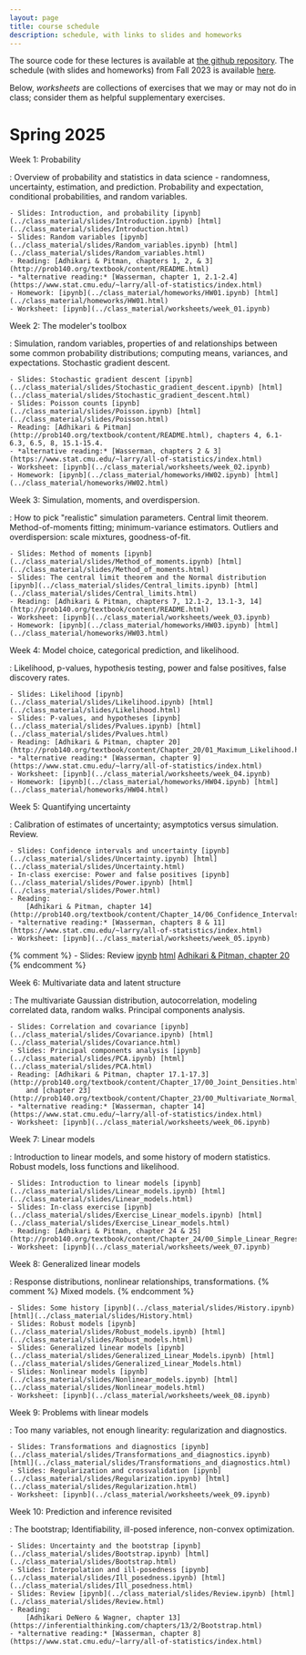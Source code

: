 ```yaml
---
layout: page
title: course schedule
description: schedule, with links to slides and homeworks
---
```


The source code for these lectures is available at
[the github repository](https://github.com/UOdsci/dsci345/).
The schedule (with slides and homeworks) from
Fall 2023 is available [here](fall_2023_schedule.html).

Below, *worksheets* are collections of exercises that we may or may not do in class;
consider them as helpful supplementary exercises.

# Spring 2025

Week 1: Probability

: Overview of probability and statistics in data science -
    randomness, uncertainty, estimation, and prediction.
    Probability and expectation, conditional probabilities,
    and random variables.

    - Slides: Introduction, and probability [ipynb](../class_material/slides/Introduction.ipynb) [html](../class_material/slides/Introduction.html)
    - Slides: Random variables [ipynb](../class_material/slides/Random_variables.ipynb) [html](../class_material/slides/Random_variables.html)
    - Reading: [Adhikari & Pitman, chapters 1, 2, & 3](http://prob140.org/textbook/content/README.html)
    - *alternative reading:* [Wasserman, chapter 1, 2.1-2.4](https://www.stat.cmu.edu/~larry/all-of-statistics/index.html)
    - Homework: [ipynb](../class_material/homeworks/HW01.ipynb) [html](../class_material/homeworks/HW01.html)
    - Worksheet: [ipynb](../class_material/worksheets/week_01.ipynb)

Week 2: The modeler's toolbox

: Simulation, random variables, properties of and relationships between
    some common probability distributions; computing means,
    variances, and expectations. Stochastic gradient descent.

    - Slides: Stochastic gradient descent [ipynb](../class_material/slides/Stochastic_gradient_descent.ipynb) [html](../class_material/slides/Stochastic_gradient_descent.html)
    - Slides: Poisson counts [ipynb](../class_material/slides/Poisson.ipynb) [html](../class_material/slides/Poisson.html)
    - Reading: [Adhikari & Pitman](http://prob140.org/textbook/content/README.html), chapters 4, 6.1-6.3, 6.5, 8, 15.1-15.4.
    - *alternative reading:* [Wasserman, chapters 2 & 3](https://www.stat.cmu.edu/~larry/all-of-statistics/index.html)
    - Worksheet: [ipynb](../class_material/worksheets/week_02.ipynb)
    - Homework: [ipynb](../class_material/homeworks/HW02.ipynb) [html](../class_material/homeworks/HW02.html)

Week 3: Simulation, moments, and overdispersion.

: How to pick "realistic" simulation parameters.
    Central limit theorem.
    Method-of-moments fitting; minimum-variance estimators.
    Outliers and overdispersion: scale mixtures, goodness-of-fit.

    - Slides: Method of moments [ipynb](../class_material/slides/Method_of_moments.ipynb) [html](../class_material/slides/Method_of_moments.html)
    - Slides: The central limit theorem and the Normal distribution [ipynb](../class_material/slides/Central_limits.ipynb) [html](../class_material/slides/Central_limits.html)
    - Reading: [Adhikari & Pitman, chapters 7, 12.1-2, 13.1-3, 14](http://prob140.org/textbook/content/README.html)
    - Worksheet: [ipynb](../class_material/worksheets/week_03.ipynb)
    - Homework: [ipynb](../class_material/homeworks/HW03.ipynb) [html](../class_material/homeworks/HW03.html)

Week 4: Model choice, categorical prediction, and likelihood.

: Likelihood, p-values, hypothesis testing, power and false positives,
    false discovery rates.

    - Slides: Likelihood [ipynb](../class_material/slides/Likelihood.ipynb) [html](../class_material/slides/Likelihood.html)
    - Slides: P-values, and hypotheses [ipynb](../class_material/slides/Pvalues.ipynb) [html](../class_material/slides/Pvalues.html)
    - Reading: [Adhikari & Pitman, chapter 20](http://prob140.org/textbook/content/Chapter_20/01_Maximum_Likelihood.html)
    - *alternative reading:* [Wasserman, chapter 9](https://www.stat.cmu.edu/~larry/all-of-statistics/index.html)
    - Worksheet: [ipynb](../class_material/worksheets/week_04.ipynb)
    - Homework: [ipynb](../class_material/homeworks/HW04.ipynb) [html](../class_material/homeworks/HW04.html)

Week 5: Quantifying uncertainty

: Calibration of estimates of uncertainty;
    asymptotics versus simulation. Review.

    - Slides: Confidence intervals and uncertainty [ipynb](../class_material/slides/Uncertainty.ipynb) [html](../class_material/slides/Uncertainty.html)
    - In-class exercise: Power and false positives [ipynb](../class_material/slides/Power.ipynb) [html](../class_material/slides/Power.html)
    - Reading:
        [Adhikari & Pitman, chapter 14](http://prob140.org/textbook/content/Chapter_14/06_Confidence_Intervals.html);
    - *alternative reading:* [Wasserman, chapters 8 & 11](https://www.stat.cmu.edu/~larry/all-of-statistics/index.html)
    - Worksheet: [ipynb](../class_material/worksheets/week_05.ipynb)

<!--
    - Homework: [ipynb](../class_material/homeworks/HW05.ipynb) [html](../class_material/homeworks/HW05.html)
-->

{% comment %}
    - Slides: Review [ipynb](../class_material/slides/Week_05_Review.ipynb) [html](../class_material/slides/Week_05_Review.html)
        [Adhikari & Pitman, chapter 20](http://prob140.org/textbook/content/Chapter_20/03_Prior_and_Posterior.html)
{% endcomment %}

Week 6: Multivariate data and latent structure

: The multivariate Gaussian distribution, autocorrelation, modeling correlated data,
    random walks. Principal components analysis.

    - Slides: Correlation and covariance [ipynb](../class_material/slides/Covariance.ipynb) [html](../class_material/slides/Covariance.html)
    - Slides: Principal components analysis [ipynb](../class_material/slides/PCA.ipynb) [html](../class_material/slides/PCA.html)
    - Reading: [Adhikari & Pitman, chapter 17.1-17.3](http://prob140.org/textbook/content/Chapter_17/00_Joint_Densities.html)
        and [chapter 23](http://prob140.org/textbook/content/Chapter_23/00_Multivariate_Normal_RVs.html)
    - *alternative reading:* [Wasserman, chapter 14](https://www.stat.cmu.edu/~larry/all-of-statistics/index.html)
    - Worksheet: [ipynb](../class_material/worksheets/week_06.ipynb)

<!--
    - Homework: [ipynb](../class_material/homeworks/HW06.ipynb) [html](../class_material/homeworks/HW06.html)
-->

Week 7: Linear models

: Introduction to linear models, and some history of modern statistics.
    Robust models, loss functions and likelihood.

    - Slides: Introduction to linear models [ipynb](../class_material/slides/Linear_models.ipynb) [html](../class_material/slides/Linear_models.html)
    - Slides: In-class exercise [ipynb](../class_material/slides/Exercise_Linear_models.ipynb) [html](../class_material/slides/Exercise_Linear_models.html)
    - Reading: [Adhikari & Pitman, chapter 24 & 25](http://prob140.org/textbook/content/Chapter_24/00_Simple_Linear_Regression.html)
    - Worksheet: [ipynb](../class_material/worksheets/week_07.ipynb)

<!--
    - Homework: [ipynb](../class_material/homeworks/HW07.ipynb) [html](../class_material/homeworks/HW07.html)
    - For problem 1 in the homework, you will need to refer to [this image](../class_material/homeworks/images/ex_scatter.png).
-->

Week 8: Generalized linear models

: Response distributions, nonlinear relationships, transformations. {% comment %} Mixed models. {% endcomment %}

    - Slides: Some history [ipynb](../class_material/slides/History.ipynb) [html](../class_material/slides/History.html)
    - Slides: Robust models [ipynb](../class_material/slides/Robust_models.ipynb) [html](../class_material/slides/Robust_models.html)
    - Slides: Generalized linear models [ipynb](../class_material/slides/Generalized_Linear_Models.ipynb) [html](../class_material/slides/Generalized_Linear_Models.html)
    - Slides: Nonlinear models [ipynb](../class_material/slides/Nonlinear_models.ipynb) [html](../class_material/slides/Nonlinear_models.html)
    - Worksheet: [ipynb](../class_material/worksheets/week_08.ipynb)

<!--
    - Homework: [ipynb](../class_material/homeworks/HW08.ipynb) [html](../class_material/homeworks/HW08.html)
-->

Week 9: Problems with linear models

: Too many variables, not enough linearity: regularization and diagnostics.

    - Slides: Transformations and diagnostics [ipynb](../class_material/slides/Transformations_and_diagnostics.ipynb) [html](../class_material/slides/Transformations_and_diagnostics.html)
    - Slides: Regularization and crossvalidation [ipynb](../class_material/slides/Regularization.ipynb) [html](../class_material/slides/Regularization.html)
    - Worksheet: [ipynb](../class_material/worksheets/week_09.ipynb)

<!--
    - Homework: [ipynb](../class_material/homeworks/HW09.ipynb) [html](../class_material/homeworks/HW09.html)
-->

Week 10: Prediction and inference revisited

: The bootstrap; Identifiability, ill-posed inference, non-convex optimization.

    - Slides: Uncertainty and the bootstrap [ipynb](../class_material/slides/Bootstrap.ipynb) [html](../class_material/slides/Bootstrap.html)
    - Slides: Interpolation and ill-posedness [ipynb](../class_material/slides/Ill_posedness.ipynb) [html](../class_material/slides/Ill_posedness.html)
    - Slides: Review [ipynb](../class_material/slides/Review.ipynb) [html](../class_material/slides/Review.html)
    - Reading: 
        [Adhikari DeNero & Wagner, chapter 13](https://inferentialthinking.com/chapters/13/2/Bootstrap.html)
    - *alternative reading:* [Wasserman, chapter 8](https://www.stat.cmu.edu/~larry/all-of-statistics/index.html)

<!--
    - Final: [ipynb](../class_material/homeworks/HW10.ipynb) [html](../class_material/homeworks/HW10.html) 
-->
